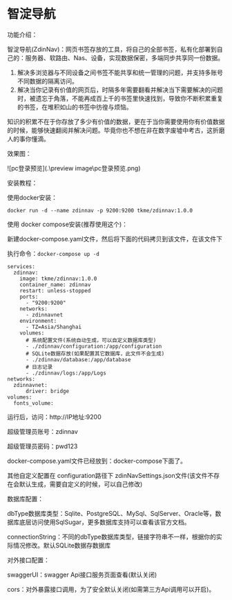 # 智淀导航

功能介绍：

 智淀导航(ZdinNav)：网页书签存放的工具，将自己的全部书签，私有化部署到自己的：服务器、软路由、Nas、设备，实现数据保密，多端同步共享同一份数据。

1. 解决多浏览器与不同设备之间书签不能共享和统一管理的问题，并支持多账号不同数据的隔离访问。
2. 解决当你记录有价值的网页后，时隔多年需要翻看并解决当下需要解决的问题时，被遗忘于角落，不能再成百上千的书签里快速找到，导致你不断积累重复的书签，在堆积如山的书签中彷徨与烦恼。

知识的积累不在于你存放了多少有价值的数据，更在于当你需要使用你有价值数据的时候，能够快速翻阅并解决问题。毕竟你也不想在非在数字废墟中考古，这折磨人的事你懂滴。

效果图：

![pc登录预览](.\preview image\pc登录预览.png)







安装教程：

使用docker安装：

`docker run -d --name zdinnav -p 9200:9200 tkme/zdinnav:1.0.0`



使用 docker compose安装(推荐使用这个)：

新建docker-compose.yaml文件，然后将下面的代码拷贝到该文件，在该文件下

执行命令：`docker-compose up -d`

```
services:
  zdinnav:
    image: tkme/zdinnav:1.0.0
    container_name: zdinnav
    restart: unless-stopped
    ports:
      - "9200:9200"
    networks:
      - zdinnavnet
    environment:
      - TZ=Asia/Shanghai 
    volumes:
      # 系统配置文件(系统自动生成，可以自定义数据库类型)
      - ./zdinnav/configuration:/app/configuration
      # SQLite数据存放(如果配置其它数据库，此文件不会生成)
      - ./zdinnav/database:/app/database
      # 日志记录
      - ./zdinnav/logs:/app/Logs
networks:
  zdinnavnet:
      driver: bridge
volumes:
  fonts_volume:
```

运行后，访问：http://IP地址:9200 

超级管理员账号：zdinnav

超级管理员密码：pwd123

docker-compose.yaml文件已经放到：docker-compose下面了。



其他自定义配置在 configuration路径下 zdinNavSettings.json文件(该文件不存在会默认生成，需要自定义的时候，可以自己修改)

数据库配置：

dbType数据库类型：Sqlite、PostgreSQL、MySql、SqlServer、Oracle等，数据库底层访问使用SqlSugar，更多数据库支持可以查看该官方文档。

connectionString：不同的dbType数据库类型，链接字符串不一样，根据你的实际情况修改。默认SQLite数据存数据库



对外接口配置：

swaggerUI：swagger Api接口服务页面查看(默认关闭)

cors：对外暴露接口调用，为了安全默认关闭(如需第三方Api调用可以开启)。